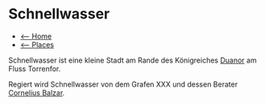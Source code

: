 # Schnellwasser

- [<-- Home](../index.md)
- [<-- Places](index.md)

Schnellwasser ist eine kleine Stadt am Rande des Königreiches [Duanor](duanor.md) am Fluss Torrenfor.

Regiert wird Schnellwasser von dem Grafen XXX und dessen Berater [Cornelius Balzar](../npcs/cornelius_balzar.md).